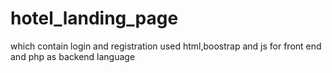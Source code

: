 ﻿# hotel_landing_page
 which contain login and registration 
used html,boostrap and js for front end and php as backend language

